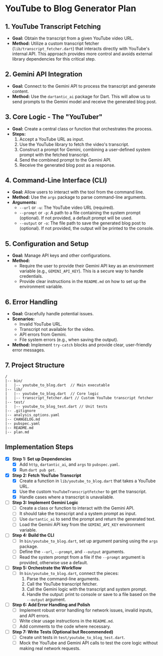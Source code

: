 # YouTube to Blog Generator Plan

## 1. YouTube Transcript Fetching

- **Goal:** Obtain the transcript from a given YouTube video URL.
- **Method:** Utilize a custom transcript fetcher (`lib/transcript_fetcher.dart`) that interacts directly with YouTube's internal API. This approach provides more control and avoids external library dependencies for this critical step.

## 2. Gemini API Integration

- **Goal:** Connect to the Gemini API to process the transcript and generate content.
- **Method:** Use the `dartantic_ai` package for Dart. This will allow us to send prompts to the Gemini model and receive the generated blog post.

## 3. Core Logic - The "YouTuber"

- **Goal:** Create a central class or function that orchestrates the process.
- **Steps:**
    1.  Accept a YouTube URL as input.
    2.  Use the YouTube library to fetch the video's transcript.
    3.  Construct a prompt for Gemini, combining a user-defined system prompt with the fetched transcript.
    4.  Send the combined prompt to the Gemini API.
    5.  Receive the generated blog post as a response.

## 4. Command-Line Interface (CLI)

- **Goal:** Allow users to interact with the tool from the command line.
- **Method:** Use the `args` package to parse command-line arguments.
- **Arguments:**
    -   `--url` or `-u`: The YouTube video URL (required).
    -   `--prompt` or `-p`: A path to a file containing the system prompt (optional). If not provided, a default prompt will be used.
    -   `--output` or `-o`: The file path to save the generated blog post to (optional). If not provided, the output will be printed to the console.

## 5. Configuration and Setup

- **Goal:** Manage API keys and other configurations.
- **Method:**
    -   Require the user to provide their Gemini API key as an environment variable (e.g., `GEMINI_API_KEY`). This is a secure way to handle credentials.
    -   Provide clear instructions in the `README.md` on how to set up the environment variable.

## 6. Error Handling

- **Goal:** Gracefully handle potential issues.
- **Scenarios:**
    -   Invalid YouTube URL.
    -   Transcript not available for the video.
    -   API errors from Gemini.
    -   File system errors (e.g., when saving the output).
- **Method:** Implement `try-catch` blocks and provide clear, user-friendly error messages.

## 7. Project Structure

```
/
|-- bin/
|   |-- youtube_to_blog.dart  // Main executable
|-- lib/
|   |-- youtube_to_blog.dart  // Core logic
|   |-- transcript_fetcher.dart // Custom YouTube transcript fetcher
|-- test/
|   |-- youtube_to_blog_test.dart // Unit tests
|-- .gitignore
|-- analysis_options.yaml
|-- CHANGELOG.md
|-- pubspec.yaml
|-- README.md
|-- plan.md
```

## Implementation Steps

- [x] **Step 1: Set up Dependencies**
    - [x] Add `http`, `dartantic_ai`, and `args` to `pubspec.yaml`.
    - [x] Run `dart pub get`.

- [x] **Step 2: Fetch YouTube Transcript**
    - [x] Create a function in `lib/youtube_to_blog.dart` that takes a YouTube URL.
    - [x] Use the custom `YouTubeTranscriptFetcher` to get the transcript.
    - [x] Handle cases where a transcript is unavailable.

- [ ] **Step 3: Implement Gemini Logic**
    - [ ] Create a class or function to interact with the Gemini API.
    - [ ] It should take the transcript and a system prompt as input.
    - [ ] Use `dartantic_ai` to send the prompt and return the generated text.
    - [ ] Load the Gemini API key from the `GEMINI_API_KEY` environment variable.

- [ ] **Step 4: Build the CLI**
    - [ ] In `bin/youtube_to_blog.dart`, set up argument parsing using the `args` package.
    - [ ] Define the `--url`, `--prompt`, and `--output` arguments.
    - [ ] Read the system prompt from a file if the `--prompt` argument is provided, otherwise use a default.

- [ ] **Step 5: Orchestrate the Workflow**
    - [ ] In `bin/youtube_to_blog.dart`, connect the pieces:
        1.  Parse the command-line arguments.
        2.  Call the YouTube transcript fetcher.
        3.  Call the Gemini logic with the transcript and system prompt.
        4.  Handle the output: print to console or save to a file based on the `--output` argument.

- [ ] **Step 6: Add Error Handling and Polish**
    - [ ] Implement robust error handling for network issues, invalid inputs, and API errors.
    - [ ] Write clear usage instructions in the `README.md`.
    - [ ] Add comments to the code where necessary.

- [ ] **Step 7: Write Tests (Optional but Recommended)**
    - [ ] Create unit tests in `test/youtube_to_blog_test.dart`.
    - [ ] Mock the YouTube and Gemini API calls to test the core logic without making real network requests.